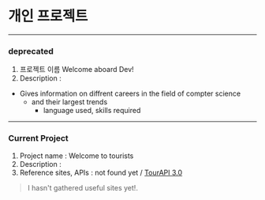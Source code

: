 # 개인 프로젝트
 --------------------------
### deprecated
1. 프로젝트 이름 Welcome aboard Dev!    
2. Description :
+ Gives information on diffrent careers in the field of compter science
    - and their largest trends
        - language used, skills required

-------------
### Current Project 
1. Project name : Welcome to tourists
2. Description : 
3. Reference sites, APIs : not found yet / [TourAPI 3.0](http://api.visitkorea.or.kr/main.do)
 
> I hasn't gathered useful sites yet!.